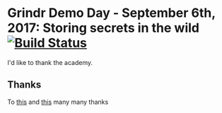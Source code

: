 # Grindr Demo Day - September 6th, 2017: Storing secrets in the wild [![Build Status](https://travis-ci.org/smaslennikov/grindr-demo-day-1.svg)](https://travis-ci.org/smaslennikov/grindr-demo-day-1)

I'd like to thank the academy.

## Thanks

To [this](https://GitHub.com/egonSchiele/mdpress) and [this](https://github.com/smaslennikov/plainsertation) many many thanks
